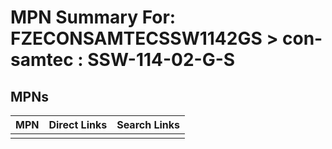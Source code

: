 



# MPN Summary For: FZECONSAMTECSSW1142GS > con-samtec : SSW-114-02-G-S

## MPNs
  

|MPN|Direct Links|Search Links|
| :--- | :--- | :--- |
||||
